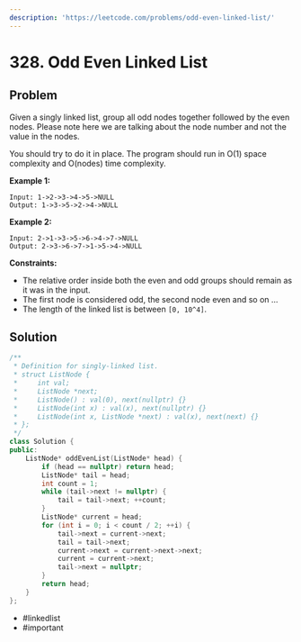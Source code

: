```yaml
---
description: 'https://leetcode.com/problems/odd-even-linked-list/'
---
```


# 328. Odd Even Linked List

## Problem

Given a singly linked list, group all odd nodes together followed by the even nodes. Please note here we are talking about the node number and not the value in the nodes.

You should try to do it in place. The program should run in O\(1\) space complexity and O\(nodes\) time complexity.

**Example 1:**

```text
Input: 1->2->3->4->5->NULL
Output: 1->3->5->2->4->NULL
```

**Example 2:**

```text
Input: 2->1->3->5->6->4->7->NULL
Output: 2->3->6->7->1->5->4->NULL
```

**Constraints:**

* The relative order inside both the even and odd groups should remain as it was in the input.
* The first node is considered odd, the second node even and so on ...
* The length of the linked list is between `[0, 10^4]`.

## Solution

```cpp
/**
 * Definition for singly-linked list.
 * struct ListNode {
 *     int val;
 *     ListNode *next;
 *     ListNode() : val(0), next(nullptr) {}
 *     ListNode(int x) : val(x), next(nullptr) {}
 *     ListNode(int x, ListNode *next) : val(x), next(next) {}
 * };
 */
class Solution {
public:
    ListNode* oddEvenList(ListNode* head) {
        if (head == nullptr) return head;
        ListNode* tail = head;
        int count = 1;
        while (tail->next != nullptr) {
            tail = tail->next; ++count;
        } 
        ListNode* current = head;
        for (int i = 0; i < count / 2; ++i) {
            tail->next = current->next;
            tail = tail->next;
            current->next = current->next->next;
            current = current->next;
            tail->next = nullptr;
        }
        return head;
    }
};
```

* \#linkedlist
* \#important

